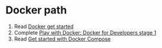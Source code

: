 # Docker path
1. Read [Docker get started](https://docs.docker.com/get-started/)
2. Complete [Play with Docker: Docker for Developers stage 1](https://training.play-with-docker.com/dev-stage1/)
3. Read [Get started with Docker Compose
](https://docs.docker.com/compose/gettingstarted/)

